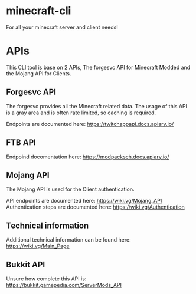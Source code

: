 # minecraft-cli
For all your minecraft server and client needs!

# APIs

This CLI tool is base on 2 APIs, The forgesvc API for Minecraft Modded and the Mojang API for Clients.

## Forgesvc API

The forgesvc provides all the Minecraft related data. The usage of this API is a gray area and is often rate limited, so caching is required.

Endpoints are documented here: https://twitchappapi.docs.apiary.io/

## FTB API

Endpoind docomentation here: https://modpacksch.docs.apiary.io/

## Mojang API

The Mojang API is used for the Client authentication. 

API endpoints are documented here: https://wiki.vg/Mojang_API
Authentication steps are documented here: https://wiki.vg/Authentication

## Technical information

Additional technical information can be found here: https://wiki.vg/Main_Page

## Bukkit API

Unsure how complete this API is: https://bukkit.gamepedia.com/ServerMods_API
